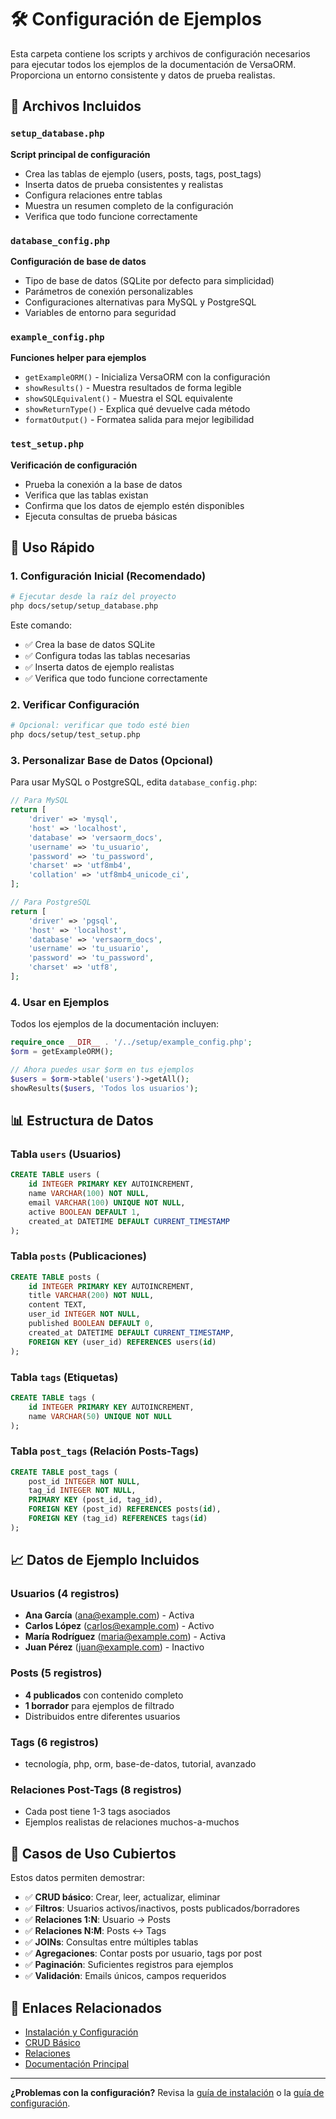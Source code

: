 # 🛠️ Configuración de Ejemplos

Esta carpeta contiene los scripts y archivos de configuración necesarios para ejecutar todos los ejemplos de la documentación de VersaORM. Proporciona un entorno consistente y datos de prueba realistas.

## 📁 Archivos Incluidos

### `setup_database.php`

**Script principal de configuración**

- Crea las tablas de ejemplo (users, posts, tags, post_tags)
- Inserta datos de prueba consistentes y realistas
- Configura relaciones entre tablas
- Muestra un resumen completo de la configuración
- Verifica que todo funcione correctamente

### `database_config.php`

**Configuración de base de datos**

- Tipo de base de datos (SQLite por defecto para simplicidad)
- Parámetros de conexión personalizables
- Configuraciones alternativas para MySQL y PostgreSQL
- Variables de entorno para seguridad

### `example_config.php`

**Funciones helper para ejemplos**

- `getExampleORM()` - Inicializa VersaORM con la configuración
- `showResults()` - Muestra resultados de forma legible
- `showSQLEquivalent()` - Muestra el SQL equivalente
- `showReturnType()` - Explica qué devuelve cada método
- `formatOutput()` - Formatea salida para mejor legibilidad

### `test_setup.php`

**Verificación de configuración**

- Prueba la conexión a la base de datos
- Verifica que las tablas existan
- Confirma que los datos de ejemplo estén disponibles
- Ejecuta consultas de prueba básicas

## 🚀 Uso Rápido

### 1. Configuración Inicial (Recomendado)

```bash
# Ejecutar desde la raíz del proyecto
php docs/setup/setup_database.php
```

Este comando:

- ✅ Crea la base de datos SQLite
- ✅ Configura todas las tablas necesarias
- ✅ Inserta datos de ejemplo realistas
- ✅ Verifica que todo funcione correctamente

### 2. Verificar Configuración

```bash
# Opcional: verificar que todo esté bien
php docs/setup/test_setup.php
```

### 3. Personalizar Base de Datos (Opcional)

Para usar MySQL o PostgreSQL, edita `database_config.php`:

```php
// Para MySQL
return [
    'driver' => 'mysql',
    'host' => 'localhost',
    'database' => 'versaorm_docs',
    'username' => 'tu_usuario',
    'password' => 'tu_password',
    'charset' => 'utf8mb4',
    'collation' => 'utf8mb4_unicode_ci',
];

// Para PostgreSQL
return [
    'driver' => 'pgsql',
    'host' => 'localhost',
    'database' => 'versaorm_docs',
    'username' => 'tu_usuario',
    'password' => 'tu_password',
    'charset' => 'utf8',
];
```

### 4. Usar en Ejemplos

Todos los ejemplos de la documentación incluyen:

```php
require_once __DIR__ . '/../setup/example_config.php';
$orm = getExampleORM();

// Ahora puedes usar $orm en tus ejemplos
$users = $orm->table('users')->getAll();
showResults($users, 'Todos los usuarios');
```

## 📊 Estructura de Datos

### Tabla `users` (Usuarios)

```sql
CREATE TABLE users (
    id INTEGER PRIMARY KEY AUTOINCREMENT,
    name VARCHAR(100) NOT NULL,
    email VARCHAR(100) UNIQUE NOT NULL,
    active BOOLEAN DEFAULT 1,
    created_at DATETIME DEFAULT CURRENT_TIMESTAMP
);
```

### Tabla `posts` (Publicaciones)

```sql
CREATE TABLE posts (
    id INTEGER PRIMARY KEY AUTOINCREMENT,
    title VARCHAR(200) NOT NULL,
    content TEXT,
    user_id INTEGER NOT NULL,
    published BOOLEAN DEFAULT 0,
    created_at DATETIME DEFAULT CURRENT_TIMESTAMP,
    FOREIGN KEY (user_id) REFERENCES users(id)
);
```

### Tabla `tags` (Etiquetas)

```sql
CREATE TABLE tags (
    id INTEGER PRIMARY KEY AUTOINCREMENT,
    name VARCHAR(50) UNIQUE NOT NULL
);
```

### Tabla `post_tags` (Relación Posts-Tags)

```sql
CREATE TABLE post_tags (
    post_id INTEGER NOT NULL,
    tag_id INTEGER NOT NULL,
    PRIMARY KEY (post_id, tag_id),
    FOREIGN KEY (post_id) REFERENCES posts(id),
    FOREIGN KEY (tag_id) REFERENCES tags(id)
);
```

## 📈 Datos de Ejemplo Incluidos

### Usuarios (4 registros)

- **Ana García** (ana@example.com) - Activa
- **Carlos López** (carlos@example.com) - Activo
- **María Rodríguez** (maria@example.com) - Activa
- **Juan Pérez** (juan@example.com) - Inactivo

### Posts (5 registros)

- **4 publicados** con contenido completo
- **1 borrador** para ejemplos de filtrado
- Distribuidos entre diferentes usuarios

### Tags (6 registros)

- tecnología, php, orm, base-de-datos, tutorial, avanzado

### Relaciones Post-Tags (8 registros)

- Cada post tiene 1-3 tags asociados
- Ejemplos realistas de relaciones muchos-a-muchos

## 🎯 Casos de Uso Cubiertos

Estos datos permiten demostrar:

- ✅ **CRUD básico**: Crear, leer, actualizar, eliminar
- ✅ **Filtros**: Usuarios activos/inactivos, posts publicados/borradores
- ✅ **Relaciones 1:N**: Usuario → Posts
- ✅ **Relaciones N:M**: Posts ↔ Tags
- ✅ **JOINs**: Consultas entre múltiples tablas
- ✅ **Agregaciones**: Contar posts por usuario, tags por post
- ✅ **Paginación**: Suficientes registros para ejemplos
- ✅ **Validación**: Emails únicos, campos requeridos

## 🔗 Enlaces Relacionados

- [Instalación y Configuración](../02-instalacion/README.md)
- [CRUD Básico](../03-basico/README.md)
- [Relaciones](../05-relaciones/README.md)
- [Documentación Principal](../README.md)

---

**¿Problemas con la configuración?** Revisa la [guía de instalación](../02-instalacion/instalacion.md) o la [guía de configuración](../02-instalacion/configuracion.md).
